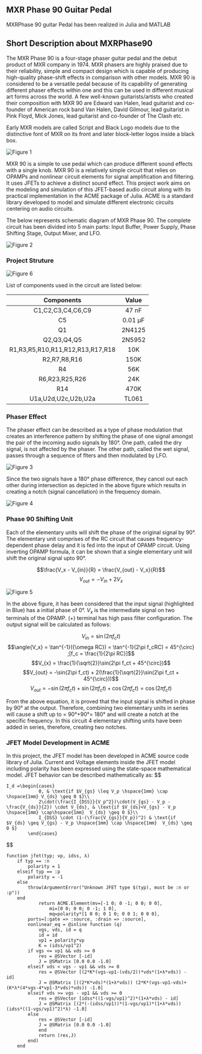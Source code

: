 ﻿## MXR Phase 90 Guitar Pedal
MXRPhase 90 guitar Pedal has been realized in Julia and MATLAB

## Short Description about MXRPhase90
The MXR Phase 90 is a four-stage phaser guitar pedal and the debut product of MXR company in 1974. MXR phasers are highly praised due to their reliability, simple and compact design which is capable of producing high-quality phase-shift effects in comparison with other models. MXR 90 is considered to be a versatile pedal because of its capability of generating different phaser effects within one and this can be used in different musical art forms across the world. A few well-known guitarists/artists who created their composition with MXR 90 are Edward van Halen, lead guitarist and co-founder of American rock band Van Halen, David Gilmour, lead guitarist in Pink Floyd, Mick Jones, lead guitarist and co-founder of The Clash etc.

Early MXR models are called Script and Black Logo models due to the distinctive font of MXR on its front and later block-letter logos inside a black box.

![Figure 1](Images/MXRPhase90.jpg)

MXR 90 is a simple to use pedal which can produce different sound effects with a single knob. MXR 90 is a relatively simple circuit that relies on OPAMPs and nonlinear circuit elements for signal amplification and filtering. It uses JFETs to achieve a distinct sound effect. This project work aims on the modeling and simulation of this JFET-based audio circuit along with its practical implementation in the ACME package of Julia. ACME is a standard library developed to model and simulate different electronic circuits centering on audio circuits.

The below represents schematic diagram of MXR Phase 90. The complete circuit has been divided into 5 main parts: Input Buffer, Power Supply, Phase Shifting Stage, Output Mixer, and LFO.

![Figure 2](Images/MXRschematic.png)

### Project Struture

![Figure 6](Images/ProjectStructure.png)

List of components used in the circuit are listed below: 

| Components  | Value |
| :---------: | :---: | 
| C1,C2,C3,C4,C6,C9 | 47 nF | 
| C5 | 0.01 &micro;F| 
| Q1 | 2N4125 |
| Q2,Q3,Q4,Q5 | 2N5952 |
| R1,R3,R5,R10,R11,R12,R13,R17,R18 | 10K |
| R2,R7,R8,R16 | 150K |
| R4 | 56K |
| R6,R23,R25,R26 | 24K |
| R14 | 470K |
| U1a,U2d,U2c,U2b,U2a | TL061 |

### Phaser Effect

The phaser effect can be described as a type of phase modulation that creates an interference pattern by shifting the phase of one signal amongst the pair of the incoming audio signals by 180&deg;. One path, called the dry signal, is not affected by the phaser. The other path, called the wet signal, passes through a sequence of flters and then modulated by LFO.

![Figure 3](Images/phase-effect-diagram.jpg)

Since the two signals have a 180&deg; phase difference, they cancel out each other during intersection as depicted in the above figure which results in creating a notch (signal cancellation) in the frequency domain.

![Figure 4](Images/Notch.png)

### Phase 90 Shifting Unit

Each of the elementary units will shift the phase of the original signal by 90&deg;. The elementary unit comprises of the RC circuit that causes frequency-dependent phase delay and it is fed into the input of OPAMP circuit.
Using inverting OPAMP formula, it can be shown that a single elementary unit will shift the original signal upto 90&deg;.

$$\frac{V_x - V_{in}}{R}  = \frac{V_{out} - V_x}{R}$$
$$ V_{out} = - V_{in} + 2V_x$$

![Figure 5](Images/MXRSU.jpg)

In the above figure, it has been considered that the input signal (highlighted in Blue) has a initial phase of 0&deg;. $V_x$ is the intermediate signal on two terminals of the OPAMP. (+) terminal has high pass filter configuration. The output signal will be calculated as follows:

$$V_{in} = \sin(2\pi f_ct)$$
$$\angle{V_x} = \tan^{-1}({\omega RC}) = \tan^{-1}(2\pi f_cRC) = 45^{\circ} ;[f_c = \frac{1}{2\pi RC}]$$
$$V_{x} = \frac{1}{\sqrt{2}}\sin(2\pi f_ct + 45^{\circ})$$
$$V_{out} = -\sin(2\pi f_ct) + 2(\frac{1}{\sqrt{2}}\sin(2\pi f_ct + 45^{\circ}))$$
$$V_{out} = -\sin(2\pi f_ct) + \sin(2\pi f_ct) + \cos(2\pi f_ct) = \cos(2\pi f_ct )$$

From the above equation, it is proved that the input signal is shifted in phase by 90&deg; at the output. Therefore, combining two elementary units in series will cause a shift up to = 90&deg;+90&deg;= 180&deg; and will create a notch at the specific frequency. In this circuit 4 elementary shifting units have been added in series, therefore, creating two notches.

### JFET Model Development in ACME
In this project, the JFET model has been developed in ACME source code library of Julia. Current and Voltage elements inside the JFET model including polarity has been expressed using the state-space mathematical model.
JFET behavior can be described mathematically as:
$$

	I_d =\begin{cases}
				0, & \text{if $V_{gs} \leq V_p \hspace{1mm} \cap \hspace{1mm} V_{ds} \geq 0 $}\\
				2\cdot(\frac{I_{DSS}}{V_p^2})\cdot(V_{gs} - V_p - \frac{V_{ds}}{2}) \cdot V_{ds}, & \text{if $V_{ds}<V_{gs} - V_p \hspace{1mm} \cap\hspace{1mm}  V_{ds} \geq 0 $}\\
				I_{DSS} \cdot (1-(\frac{V_{gs}}{V_p})^2) & \text{if $V_{ds} \geq V_{gs} - V_p \hspace{1mm} \cap \hspace{1mm}  V_{ds} \geq 0 $}
			\end{cases}
$$


```
function jfet(typ; vp, idss, λ)
    if typ == :n
        polarity = 1
    elseif typ == :p
        polarity = -1
    else
        throw(ArgumentError("Unknown JFET type $(typ), must be :n or :p"))
    end
            return ACME.Element(mv=[-1 0; 0 -1; 0 0; 0 0],
                mi=[0 0; 0 0; 0 -1; 1 0],
                mq=polarity*[1 0 0; 0 1 0; 0 0 1; 0 0 0],
        ports=[:gate => :source, :drain => :source],
        nonlinear_eq = @inline function (q)
            vgs, vds, id = q
            id = id
            vp1 = polarity*vp
            K = (idss/vp1^2)
        if vgs <= vp1 && vds >= 0
            res = @SVector [-id]
            J = @SMatrix [0.0 0.0 -1.0]
        elseif vds < vgs - vp1 && vds >= 0
            res = @SVector [(2*K*(vgs-vp1-(vds/2))*vds*(1+λ*vds)) - id]
            J = @SMatrix [((2*K*vds)*(1+λ*vds)) (2*K*(vgs-vp1-vds)+(K*λ*(4*vgs-4*vp1-3*vds)*vds)) -1.0]
        elseif vds >= vgs - vp1 && vds >= 0
            res = @SVector [idss*((1-vgs/vp1)^2)*(1+λ*vds) - id]
            J = @SMatrix [(2*(-(idss/vp1))*(1-vgs/vp1)*(1+λ*vds)) (idss*((1-vgs/vp1)^2)*λ) -1.0]
        else
            res = @SVector [-id]
            J = @SMatrix [0.0 0.0 -1.0]
            end
            return (res,J)
        end)
    end
```

